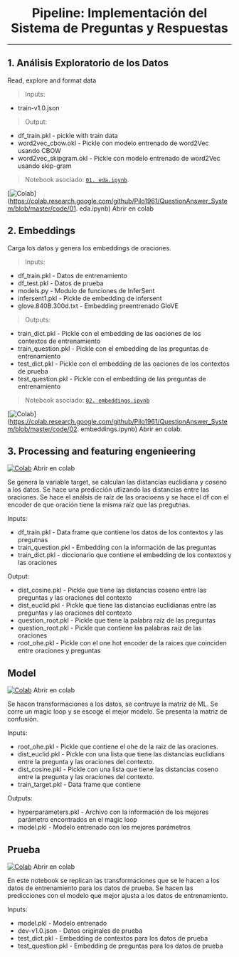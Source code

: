 
<div align='center'>
  
# Pipeline: Implementación del Sistema de Preguntas y Respuestas

</div>

***


##  1. Análisis Exploratorio de los Datos

Read, explore and format data

>Inputs:

* train-v1.0.json

>Output:

* df_train.pkl - pickle with train data
* word2vec_cbow.okl - Pickle con modelo entrenado de word2Vec usando CBOW
* word2vec_skipgram.okl - Pickle con modelo entrenado de word2Vec usando skip-gram

>Notebook asociado: [`01. eda.ipynb`](https://github.com/Pilo1961/QuestionAnswer_System/blob/master/code/01.%20eda.ipynb).

[![Colab](https://colab.research.google.com/assets/colab-badge.svg)](https://colab.research.google.com/github/Pilo1961/QuestionAnswer_System/blob/master/code/01. eda.ipynb) Abrir en colab

## 2. Embeddings

Carga los datos y genera los embeddings de oraciones.

>Inputs:

* df_train.pkl - Datos de entrenamiento
* df_test.pkl - Datos de prueba
* models.py - Modulo de funciones de InferSent
* infersent1.pkl - Pickle de embedding de infersent
* glove.840B.300d.txt - Embedding preentrenado GloVE

>Outputs:

* train_dict.pkl - Pickle con el embedding de las oaciones de los contextos de entrenamiento
* train_question.pkl - Pickle con el embedding de las preguntas de entrenamiento
* test_dict.pkl - Pickle con el embedding de las oaciones de los contextos de prueba
* test_question.pkl - Pickle con el embedding de las preguntas de entrenamiento

>Notebook asociado: [`02. embeddings.ipynb`](https://github.com/Pilo1961/QuestionAnswer_System/blob/master/code/02.%20embeddings.ipynb)

[![Colab](https://colab.research.google.com/assets/colab-badge.svg)](https://colab.research.google.com/github/Pilo1961/QuestionAnswer_System/blob/master/code/02. embeddings.ipynb) Abrir en colab.

## 3. Processing and featuring engenieering
[![Colab](https://colab.research.google.com/assets/colab-badge.svg)](https://colab.research.google.com/github/Pilo1961/QuestionAnswer_System/blob/master/code/Processing.ipynb) Abrir en colab

Se genera la variable target, se calculan las distancias euclidiana y coseno a los datos.
Se hace una predicción utlizando las distancias entre las oraciones.
Se hace el análsis de raíz de las oracioens y se hace el df con el encoder de que oración tiene la misma raíz que las pregutnas.

Inputs:
* df_train.pkl - Data frame que contiene los datos de los contextos y las pregutnas
* train_question.pkl - Embedding con la información de las preguntas
* train_dict.pkl - diccionario que contiene el embedding de los contextos y las oraciones

Output:
* dist_cosine.pkl - Pickle que tiene las distancias coseno entre las preguntas y las oraciones del contexto 
* dist_euclid.pkl - Pickle que tiene las distancias euclidianas entre las preguntas y las oraciones del contexto 
* question_root.pkl - Pickle que tiene la palabra raíz de las preguntas
* question_root.pkl - Pickle que contiene las palabras raíz de las oraciones
* root_ohe.pkl - Pickle con el one hot encoder de la raices que coinciden entre oraciones y preguntas

## Model
[![Colab](https://colab.research.google.com/assets/colab-badge.svg)](https://colab.research.google.com/github/Pilo1961/QuestionAnswer_System/blob/master/code/Models.ipynb) Abrir en colab

Se hacen transformaciones a los datos, se contruye la matriz de ML.
Se corre un magic loop y se escoge el mejor modelo.
Se presenta la matriz de confusión.

Inputs:
* root_ohe.pkl - Pickle que contiene el ohe de la raiz de las oraciones.
* dist_euclid.pkl - Pickle con una lista que tiene las distancias euclidians entre la pregunta y las oraciones del contexto.
* dist_cosine.pkl - Pickle con una lista que tiene las distancias coseno entre la pregunta y las oraciones del contexto.
* train_target.pkl - Data frame que contiene 

Outputs:
* hyperparameters.pkl - Archivo con la información de los mejores parámetro encontrados en el magic loop
* model.pkl - Modelo entrenado con los mejores parámetros

## Prueba
[![Colab](https://colab.research.google.com/assets/colab-badge.svg)](https://colab.research.google.com/github/Pilo1961/QuestionAnswer_System/blob/master/code/TestData.ipynb) Abrir en colab

En este notebook se replican las transformaciones que se le hacen a los datos de entrenamiento para los datos de prueba.
Se hacen las predicciones con el modelo que mejor ajusta a los datos de entrenamiento.

Inputs:
* model.pkl - Modelo entrenado
* dev-v1.0.json - Datos originales de prueba
* test_dict.pkl - Embedding de contextos para los datos de prueba
* test_question.pkl - Embedding de preguntas para los datos de prueba
